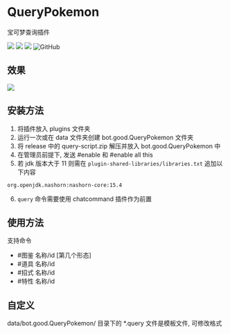 # QueryPokemon
宝可梦查询插件


![](https://img.shields.io/github/downloads/whiterasbk/MiraiQueryPokemon/total)
![](https://img.shields.io/github/v/release/whiterasbk/MiraiQueryPokemon?display_name=tag)
![](https://img.shields.io/github/languages/top/whiterasbk/MiraiQueryPokemon)
![GitHub](https://img.shields.io/github/license/whiterasbk/MiraiQueryPokemon)

## 效果
![](https://mirai.mamoe.net/assets/uploads/files/1660625712920-1281fb2f-9c18-4855-a44a-1d8879ec17ae-image.png)

## 安装方法
1. 将插件放入 plugins 文件夹
2. 运行一次或在 data 文件夹创建 bot.good.QueryPokemon 文件夹
3. 将 release 中的 query-script.zip 解压并放入 bot.good.QueryPokemon 中
4. 在管理员前提下, 发送 #enable 和 #enable all this
5. 若 jdk 版本大于 11 则需在 `plugin-shared-libraries/libraries.txt` 追加以下内容
```text
org.openjdk.nashorn:nashorn-core:15.4
```
6. `query` 命令需要使用 chatcommand 插件作为前置
## 使用方法
支持命令

- #图鉴 名称/id [第几个形态]
- #道具 名称/id 
- #招式 名称/id 
- #特性 名称/id 

## 自定义
data/bot.good.QueryPokemon/ 目录下的 *.query 文件是模板文件, 可修改格式